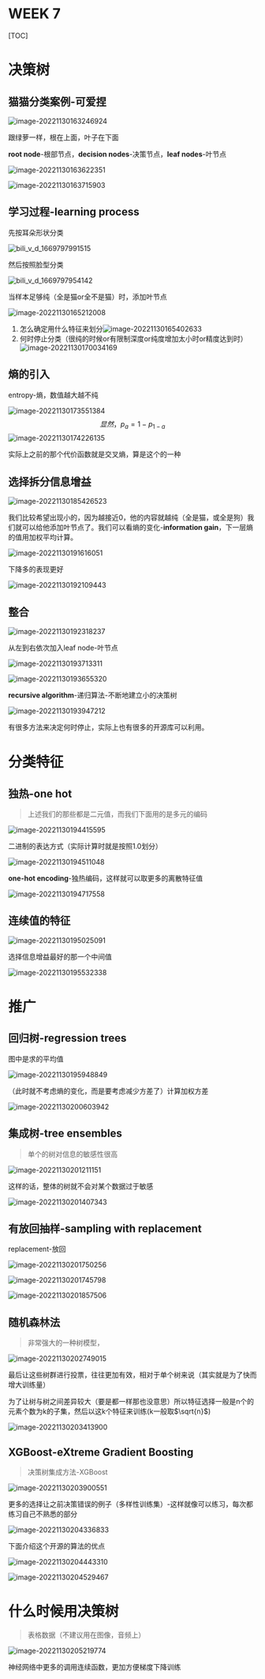 # WEEK 7

[TOC]

# 决策树

## 猫猫分类案例-可爱捏

![image-20221130163246924](./assets/image-20221130163246924.png)

跟绿萝一样，根在上面，叶子在下面

**root node**-根部节点，**decision nodes**-决策节点，**leaf nodes**-叶节点

![image-20221130163622351](./assets/image-20221130163622351.png)

![image-20221130163715903](./assets/image-20221130163715903.png)

## 学习过程-learning process



先按耳朵形状分类

![bili_v_d_1669797991515](./assets/bili_v_d_1669797991515.gif)

然后按照脸型分类

![bili_v_d_1669797954142](./assets/bili_v_d_1669797954142.gif)

当样本足够纯（全是猫or全不是猫）时，添加叶节点

![image-20221130165212008](./assets/image-20221130165212008.png)

1. 怎么确定用什么特征来划分![image-20221130165402633](./assets/image-20221130165402633.png)
2. 何时停止分类（很纯的时候or有限制深度or纯度增加太小时or精度达到时）![image-20221130170034169](./assets/image-20221130170034169.png)

## 熵的引入

entropy-熵，数值越大越不纯

![image-20221130173551384](./assets/image-20221130173551384.png)
$$
显然，p_{a}=1-p_{1-a}
$$
![image-20221130174226135](./assets/image-20221130174226135.png)

实际上之前的那个代价函数就是交叉熵，算是这个的一种

## 选择拆分信息增益

![image-20221130185426523](./assets/image-20221130185426523.png)

我们比较希望出现小的，因为越接近0，他的内容就越纯（全是猫，或全是狗）我们就可以给他添加叶节点了。我们可以看熵的变化-**information gain**，下一层熵的值用加权平均计算。

![image-20221130191616051](./assets/image-20221130191616051.png)

下降多的表现更好

![image-20221130192109443](./assets/image-20221130192109443.png)

## 整合

![image-20221130192318237](./assets/image-20221130192318237.png)

从左到右依次加入leaf node-叶节点

![image-20221130193713311](./assets/image-20221130193713311.png)

![image-20221130193655320](./assets/image-20221130193655320.png)

**recursive algorithm**-递归算法-不断地建立小的决策树

![image-20221130193947212](./assets/image-20221130193947212.png)

有很多方法来决定何时停止，实际上也有很多的开源库可以利用。

# 分类特征

## 独热-one hot

> 上述我们的那些都是二元值，而我们下面用的是多元的编码

![image-20221130194415595](./assets/image-20221130194415595.png)

二进制的表达方式（实际计算时就是按照1.0划分）

![image-20221130194511048](./assets/image-20221130194511048.png)

**one-hot encoding**-独热编码，这样就可以取更多的离散特征值

![image-20221130194717558](./assets/image-20221130194717558.png)

## 连续值的特征

![image-20221130195025091](./assets/image-20221130195025091.png)

选择信息增益最好的那一个中间值

![image-20221130195532338](./assets/image-20221130195532338.png)

# 推广

## 回归树-regression trees

图中是求的平均值

![image-20221130195948849](./assets/image-20221130195948849.png)

（此时就不考虑熵的变化，而是要考虑减少方差了）计算加权方差

![image-20221130200603942](./assets/image-20221130200603942.png)

## 集成树-tree ensembles

> 单个的树对信息的敏感性很高

![image-20221130201211151](./assets/image-20221130201211151.png)

这样的话，整体的树就不会对某个数据过于敏感

![image-20221130201407343](./assets/image-20221130201407343.png)

## 有放回抽样-sampling with replacement

replacement-放回

![image-20221130201750256](./assets/image-20221130201750256.png)

![image-20221130201745798](./assets/image-20221130201745798.png)

![image-20221130201857506](./assets/image-20221130201857506.png)

## 随机森林法

> 非常强大的一种树模型，

![image-20221130202749015](./assets/image-20221130202749015.png)

最后让这些树群进行投票，往往更加有效，相对于单个树来说（其实就是为了快而增大训练量）

为了让树与树之间差异较大（要是都一样那也没意思）所以特征选择一般是n个的元素个数为k的子集，然后以这k个特征来训练(k一般取$\sqrt{n}$)

![image-20221130203413900](./assets/image-20221130203413900.png)

## XGBoost-eXtreme Gradient Boosting

>  决策树集成方法-XGBoost

![image-20221130203900551](./assets/image-20221130203900551.png)

更多的选择让之前决策错误的例子（多样性训练集）-这样就像可以练习，每次都练习自己不熟悉的部分

![image-20221130204336833](./assets/image-20221130204336833.png)

下面介绍这个开源的算法的优点

![image-20221130204443310](./assets/image-20221130204443310.png)

![image-20221130204529467](./assets/image-20221130204529467.png)

# 什么时候用决策树

> 表格数据（不建议用在图像，音频上）

![image-20221130205219774](./assets/image-20221130205219774.png)

神经网络中更多的调用连续函数，更加方便梯度下降训练

